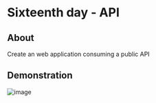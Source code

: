# Sixteenth day - API

## About

Create an web application consuming a public API

## Demonstration

![image](images/app-demo.gif)